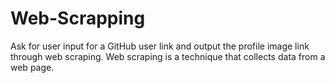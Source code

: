 # Web-Scrapping
Ask for user input for a GitHub user link and output the profile image link through web scraping. Web scraping is a technique that collects data from a web page.
